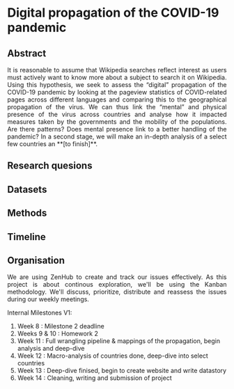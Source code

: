 # Digital propagation of the COVID-19 pandemic

## Abstract 
<p align="justify">
It is reasonable to assume that Wikipedia searches reflect interest as users must actively want to know more about a subject to search it on Wikipedia. Using this hypothesis, we seek to assess the “digital” propagation of the COVID-19 pandemic by looking at the pageview statistics of COVID-related pages across different languages and comparing this to the geographical propagation of the virus. We can thus link the “mental” and physical presence of the virus across countries and analyse how it impacted measures taken by the governments and the mobility of the populations.  Are there patterns? Does mental presence link to a better handling of the pandemic? In a second stage, we will make an in-depth analysis of a select few countries an **[to finish]**. 
</p>

## Research quesions
## Datasets
## Methods
## Timeline
## Organisation
<p align="justify">
We are using ZenHub to create and track our issues effectively. As this project is about continous exploration, we'll be using the Kanban methodology. We'll discuss, prioritize, distribute and reassess the issues during our weekly meetings.
</p>


Internal Milestones V1:
1. Week 8 : Milestone 2 deadline
2. Weeks 9 & 10 : Homework 2
3. Week 11 : Full wrangling pipeline & mappings of the propagation, begin analysis and deep-dive
4. Week 12 : Macro-analysis of countries done, deep-dive into select countries
5. Week 13 : Deep-dive finised, begin to create website and write datastory
6. Week 14 : Cleaning, writing and submission of project
